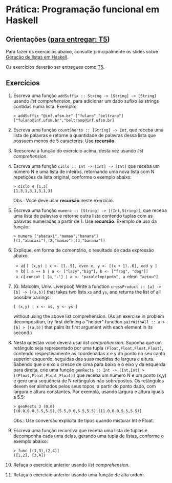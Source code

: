 # Prática: Programação funcional em Haskell



## Orientações ([para entregar: T5](../../trabalhos/t5))

Para fazer os exercícios abaixo, consulte principalmente os slides sobre [Geração de listas em Haskell](../../slides/slides-haskell-listas-geracao-2016a.pdf). 

Os exercícios deverão ser entregues como [T5]((../../trabalhos/t5)).


## Exercícios



1. Escreva uma função `addSuffix :: String ­-> [String] -­> [String]` usando *list comprehension*, para adicionar um dado sufixo às strings contidas numa lista. Exemplo: 

   ```
   > addSuffix "@inf.ufsm.br" ["fulano","beltrano"]
   ["fulano@inf.ufsm.br","beltrano@inf.ufsm.br]
   ```

2. Escreva uma função `countShorts :: [String] ­-> Int`, que receba uma lista de palavras e retorne a quantidade de palavras dessa lista que possuem menos de 5 caracteres. Use **recursão**.

3. Reescreva   a   função   do   exercício   acima,   desta   vez   usando  *list comprehension*.

4. Escreva uma função `ciclo :: Int -­> [Int] ­-> [Int]`  que receba um número N e uma lista de inteiros, retornando uma nova lista com N repetições da lista original, conforme o exemplo abaixo:

   ```
   > ciclo 4 [1,3]
   [1,3,1,3,1,3,1,3]
   ```
   Obs.: Você deve usar **recursão** neste exercício. 

5. Escreva uma função `numera :: [String] -> [(Int,String)]`, que receba uma lista de palavras e retorne outra lista contendo tuplas com as palavras numeradas a partir de 1. Use **recursão**. Exemplo de uso da função:
 
   ```
   > numera ["abacaxi","mamao","banana"]
   [(1,"abacaxi"),(2,"mamao"),(3,"banana")]
   ```
   
6. Explique, em forma de comentário, o resultado de cada expressão abaixo.

   - a) `[ (x,y) | x <-­ [1..5], even x, y <­- [(x + 1)..6], odd y ]`
   - b) `[ a ++ b | a <-­ ["lazy","big"], b <­- ["frog", "dog"]]`
   - c) `concat [ [a,'­-'] | a <­- "paralelepipedo", a `elem` "aeiou"]`
   
7. (G. Malcolm, Univ. Liverpool) Write a function `crossProduct :: [a] ­-> [b] -­> [(a,b)]` that takes two lists `xs` and `ys`, and returns the list of all possible pairings: 

   ```
   [ (x,y) | x <- xs, y <- ys ]
   ```
   
   without using the above list comprehension. (As an exercise in problem decomposition, try first defining a "helper" function `pairWithAll :: a ­> [b] ­> [(a,b)]` that pairs its first argument with each element in its second.)


8. Nesta questão você deverá usar *list comprehension*. Suponha   que   um   retângulo   seja   representado   por   uma   tupla `(Float,Float,Float,Float)`, contendo respectivamente as coordenadas x e y do ponto no seu canto superior esquerdo, seguidas das suas medidas de largura e altura. Sabendo que o eixo x cresce de cima para baixo e o eixo y   da   esquerda   para   direita,   crie   uma   função `genRects :: Int -> (Int,Int) ­> [(Float,Float,Float,Float)]` que receba um número N   e   um   ponto   (x,y)   e   gere   uma   sequência   de   N   retângulos   não sobrepostos.  Os retângulos devem ser alinhados pelos seus topos, a partir do ponto dado, com largura e altura constantes. Por exemplo, usando largura e altura iguais a 5.5: 

   ```
   > genRects 3 (0,0) 
   [(0.0,0.0,5.5,5.5),(5.5,0.0,5.5,5.5),(11.0,0.0,5.5,5.5)]
   ```
   Obs.: Use conversão explícita de tipos quando misturar Int e Float.
   
9. Escreva   uma   função recursiva  que   receba   uma   lista   de   tuplas   e decomponha cada uma delas, gerando uma tupla de listas, conforme o exemplo abaixo:

   ```
   > func [(1,3),(2,4)]
   ([1,2], [3,4])
   ```

10. Refaça o exercício anterior usando *list comprehension*.

11. Refaça o exercício anterior usando uma função de alta ordem.
